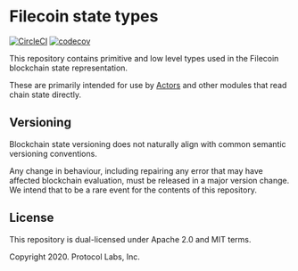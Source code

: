 # Filecoin state types
[![CircleCI](https://circleci.com/gh/chenjianmei111/go-state-types.svg?style=svg)](https://circleci.com/gh/chenjianmei111/go-state-types)
[![codecov](https://codecov.io/gh/chenjianmei111/go-state-types/branch/master/graph/badge.svg)](https://codecov.io/gh/chenjianmei111/go-state-types)

This repository contains primitive and low level types used in the Filecoin blockchain state representation.

These are primarily intended for use by [Actors](https://github.com/chenjianmei111/specs-actors) and other
modules that read chain state directly.

## Versioning

Blockchain state versioning does not naturally align with common semantic versioning conventions.

Any change in behaviour, including repairing any error that may have affected blockchain evaluation,
must be released in a major version change. We intend that to be a rare event for the contents of 
this repository.

## License
This repository is dual-licensed under Apache 2.0 and MIT terms.

Copyright 2020. Protocol Labs, Inc.
